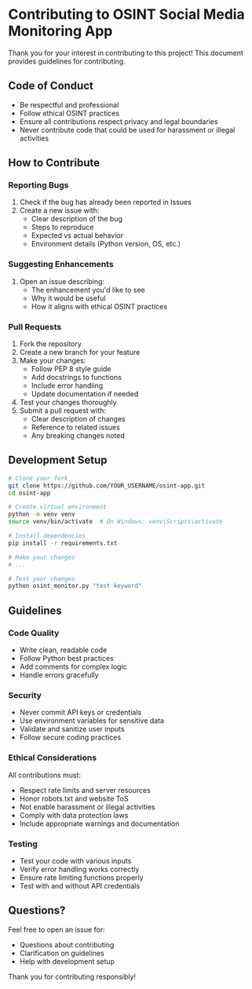 # Contributing to OSINT Social Media Monitoring App

Thank you for your interest in contributing to this project! This document provides guidelines for contributing.

## Code of Conduct

- Be respectful and professional
- Follow ethical OSINT practices
- Ensure all contributions respect privacy and legal boundaries
- Never contribute code that could be used for harassment or illegal activities

## How to Contribute

### Reporting Bugs

1. Check if the bug has already been reported in Issues
2. Create a new issue with:
   - Clear description of the bug
   - Steps to reproduce
   - Expected vs actual behavior
   - Environment details (Python version, OS, etc.)

### Suggesting Enhancements

1. Open an issue describing:
   - The enhancement you'd like to see
   - Why it would be useful
   - How it aligns with ethical OSINT practices

### Pull Requests

1. Fork the repository
2. Create a new branch for your feature
3. Make your changes:
   - Follow PEP 8 style guide
   - Add docstrings to functions
   - Include error handling
   - Update documentation if needed
4. Test your changes thoroughly
5. Submit a pull request with:
   - Clear description of changes
   - Reference to related issues
   - Any breaking changes noted

## Development Setup

```bash
# Clone your fork
git clone https://github.com/YOUR_USERNAME/osint-app.git
cd osint-app

# Create virtual environment
python -m venv venv
source venv/bin/activate  # On Windows: venv\Scripts\activate

# Install dependencies
pip install -r requirements.txt

# Make your changes
# ...

# Test your changes
python osint_monitor.py "test keyword"
```

## Guidelines

### Code Quality

- Write clean, readable code
- Follow Python best practices
- Add comments for complex logic
- Handle errors gracefully

### Security

- Never commit API keys or credentials
- Use environment variables for sensitive data
- Validate and sanitize user inputs
- Follow secure coding practices

### Ethical Considerations

All contributions must:
- Respect rate limits and server resources
- Honor robots.txt and website ToS
- Not enable harassment or illegal activities
- Comply with data protection laws
- Include appropriate warnings and documentation

### Testing

- Test your code with various inputs
- Verify error handling works correctly
- Ensure rate limiting functions properly
- Test with and without API credentials

## Questions?

Feel free to open an issue for:
- Questions about contributing
- Clarification on guidelines
- Help with development setup

Thank you for contributing responsibly!
